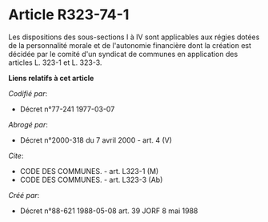 # Article R323-74-1

Les dispositions des sous-sections I à IV sont applicables aux régies dotées de la personnalité morale et de l'autonomie
financière dont la création est décidée par le comité d'un syndicat de communes en application des articles L. 323-1 et L.
323-3.

**Liens relatifs à cet article**

_Codifié par_:

  - Décret n°77-241 1977-03-07

_Abrogé par_:

  - Décret n°2000-318 du 7 avril 2000 - art. 4 (V)

_Cite_:

  - CODE DES COMMUNES. - art. L323-1 (M)
  - CODE DES COMMUNES. - art. L323-3 (Ab)

_Créé par_:

  - Décret n°88-621 1988-05-08 art. 39 JORF 8 mai 1988
